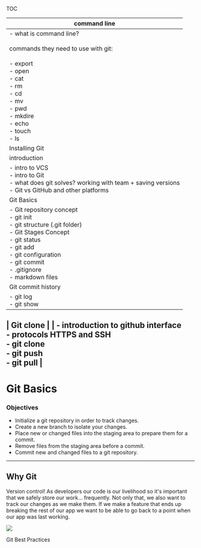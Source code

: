 TOC 

| command line                                                                                                                                                                                                                                                               |
| -------------------------------------------------------------------------------------------------------------------------------------------------------------------------------------------------------------------------------------------------------------------------- |
| - what is command line? <br><br>commands they need to use with git:<br><br>- export <br>- open <br>- cat <br>- rm <br>- cd <br>- mv<br>- pwd<br>- mkdire<br>- echo<br>- touch <br>- ls                                                                                     |
| Installing Git                                                                                                                                                                                                                                                             |
| introduction                                                                                                                                                                                                                                                               |
| - intro to VCS<br>- intro to Git <br>- what does git solves? working with team + saving versions<br>- Git vs GitHub and other platforms                                                                                                                                    |
| Git Basics                                                                                                                                                                                                                                                                 |
| - Git repository concept<br>- git init <br>- git structure (.git folder)<br>- Git Stages Concept<br>- git status<br>- git add <br>- git configuration<br>- git commit <br>- .gitignore<br>- markdown files                                                                 |
| Git commit history                                                                                                                                                                                                                                                         |
| - git log <br>- git show                                                                                                                                                                                                                                                   |

| Git clone                                                                                                                                                                                                                                                                  |
| - introduction to github interface<br>- protocols HTTPS and SSH<br>- git clone <br>- git push<br>- git pull                                                                                                                                                                |
-----
# Git Basics

### Objectives
- Initialize a git repository in order to track changes.
- Create a new branch to isolate your changes.
- Place new or changed files into the staging area to prepare them for a commit.
- Remove files from the staging area before a commit.
- Commit new and changed files to a git repository.
----

## Why Git
Version control! As developers our code is our livelihood so it's important that we safely store our work... frequently. Not only that, we also want to track our changes as we make them. If we make a feature that ends up breaking the rest of our app we want to be able to go back to a point when our app was last working.

![](https://paper-attachments.dropbox.com/s_0D83677DA2361FF06005508CF783B770B0850A1F7D5189177C2769198E3AE90A_1622061898654_fork.png)





Git Best Practices




